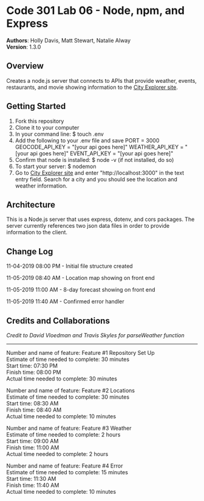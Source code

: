# Code 301 Lab 06 - Node, npm, and Express

**Authors**: Holly Davis, Matt Stewart, Natalie Alway  
**Version**: 1.3.0
<!-- (increment the patch/fix version number if you make more commits past your first submission) -->

## Overview
Creates a node.js server that connects to APIs that provide weather, events, restaurants, and movie showing information to the [City Explorer site](https://city-explorer-code301.netlify.com/). 

<!-- Provide a high level overview of what this application is and why you are building it, beyond the fact that it's an assignment for this class. (i.e. What's your problem domain?) -->

## Getting Started
<!-- What are the steps that a user must take in order to build this app on their own machine and get it running? -->
1. Fork this repository
2. Clone it to your computer
3. In your command line: $ touch .env
4. Add the following to your .env file and save
PORT = 3000
GEOCODE_API_KEY = "[your api goes here]"
WEATHER_API_KEY = "[your api goes here]"
EVENT_API_KEY = "[your api goes here]"
5. Confirm that node is installed: $ node -v (if not installed, do so)
6. To start your server: $ nodemon
7. Go to [City Explorer site](https://city-explorer-code301.netlify.com/) and enter "http://localhost:3000" in the text entry field. Search for a city and you should see the location and weather information. 

## Architecture
<!-- Provide a detailed description of the application design. What technologies (languages, libraries, etc) you're using, and any other relevant design information. -->

This is a Node.js server that uses express, dotenv, and cors packages. The server currently references two json data files in order to provide information to the client. 

## Change Log

11-04-2019 08:00 PM - Initial file structure created

11-05-2019 08:40 AM - Location map showing on front end

11-05-2019 11:00 AM - 8-day forecast showing on front end

11-05-2019 11:40 AM - Confirmed error handler
<!-- Use this area to document the iterative changes made to your application as each feature is successfully implemented. Use time stamps. Here's an examples:

01-01-2001 4:59pm - Application now has a fully-functional express server, with a GET route for the location resource.-->

## Credits and Collaborations
<!-- Give credit (and a link) to other people or resources that helped you build this application. -->
*Credit to David Vloedman and Travis Skyles for parseWeather function*

***

Number and name of feature: Feature #1 Repository Set Up  
Estimate of time needed to complete: 30 minutes  
Start time: 07:30 PM  
Finish time: 08:00 PM  
Actual time needed to complete: 30 minutes  

Number and name of feature: Feature #2 Locations  
Estimate of time needed to complete: 30 minutes  
Start time: 08:30 AM  
Finish time: 08:40 AM  
Actual time needed to complete: 10 minutes  

Number and name of feature: Feature #3 Weather  
Estimate of time needed to complete: 2 hours  
Start time: 09:00 AM  
Finish time: 11:00 AM  
Actual time needed to complete: 2 hours  

Number and name of feature: Feature #4 Error  
Estimate of time needed to complete:  15 minutes  
Start time: 11:30 AM  
Finish time: 11:40 AM  
Actual time needed to complete: 10 minutes  
